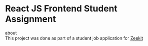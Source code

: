 # React JS Frontend Student Assignment

about </br>
This project was done as part of a student job application for <a href="https://zeekit.me/">Zeekit</a>
